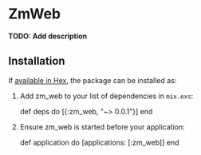 # ZmWeb

**TODO: Add description**

## Installation

If [available in Hex](https://hex.pm/docs/publish), the package can be installed as:

  1. Add zm_web to your list of dependencies in `mix.exs`:

        def deps do
          [{:zm_web, "~> 0.0.1"}]
        end

  2. Ensure zm_web is started before your application:

        def application do
          [applications: [:zm_web]]
        end
